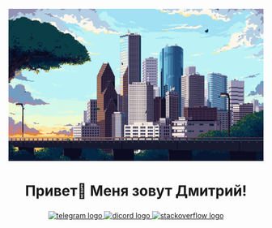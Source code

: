 <br clear="both">

<div align="center">
  <img height="300" width="600" src="https://raw.githubusercontent.com/DmitryYalchik/DmitryYalchik/main/Assets/bg.gif"  />
</div>

###

<h1 align="center">Привет👋 Меня зовут Дмитрий!</h1>

###

<div align="center">
  <a href="https://t.me/dmitry_yalchik" target="_blank">
    <img src="https://img.shields.io/badge/Telegram-white?style=for-the-badge&logo=telegram&logoColor=black&color=white&link=https%3A%2F%2Ft.me%2Fdmitry_yalchik" height="35" alt="telegram logo"  />
  </a>
  <a href="https://discordapp.com/users/361151843868475402" target="_blank">
    <img src="https://img.shields.io/badge/Discord-white?style=for-the-badge&logo=discord&logoColor=black&color=white&link=https%3A%2F%2Fdiscordapp.com%2Fusers%2F361151843868475402" height="35" alt="dicord logo"  />
  </a>
  <a href="https://ru.stackoverflow.com/users/454920/dmitry-yalchik" target="_blank">
    <img src="https://img.shields.io/badge/StackOverflow-white?style=for-the-badge&logo=stackoverflow&logoColor=black&color=white&link=https%3A%2F%2Fdiscordapp.com%2Fusers%2F361151843868475402" height="35" alt="stackoverflow logo"  />
  </a>
</div>
